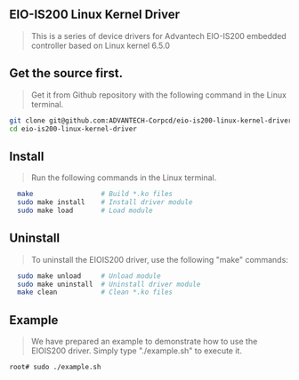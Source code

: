 ## EIO-IS200 Linux Kernel Driver
> This is a series of device drivers for Advantech EIO-IS200 embedded controller based on Linux kernel 6.5.0

## Get the source first.
> Get it from Github repository with the following command in the Linux terminal.

```bash
git clone git@github.com:ADVANTECH-Corpcd/eio-is200-linux-kernel-driver.git
cd eio-is200-linux-kernel-driver
```
## Install
> Run the following commands in the Linux terminal.
```bash
  make                 # Build *.ko files
  sudo make install    # Install driver module
  sudo make load       # Load module
```
## Uninstall
> To uninstall the EIOIS200 driver, use the following "make" commands:
```bash
  sudo make unload     # Unload module
  sudo make uninstall  # Uninstall driver module
  make clean           # Clean *.ko files
```
## Example
> We have prepared an example to demonstrate how to use the EIOIS200 driver. Simply type "./example.sh" to execute it.
```bash
root# sudo ./example.sh
```
